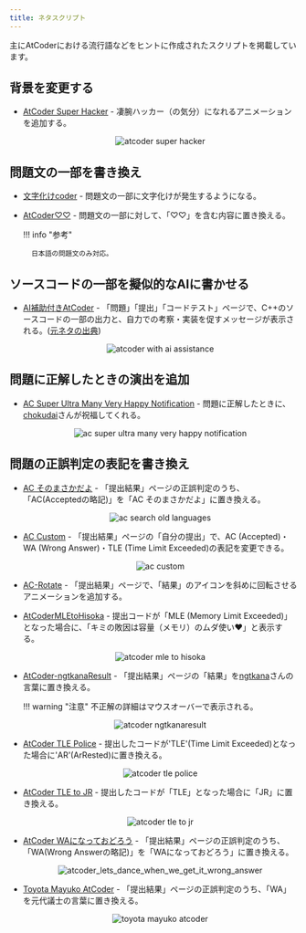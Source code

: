```yaml
---
title: ネタスクリプト
---
```


主にAtCoderにおける流行語などをヒントに作成されたスクリプトを掲載しています。

## 背景を変更する

- [AtCoder Super Hacker](https://twitter.com/nebocco27/status/1671870920858943491) - 凄腕ハッカー（の気分）になれるアニメーションを追加する。

    <div align="center">
      <img loading = "lazy" src="../../images/userscript/atcoder_super_hacker.png" alt="atcoder super hacker">
    </div>

## 問題文の一部を書き換え

- [文字化けcoder](https://greasyfork.org/ja/scripts/485969-%E6%96%87%E5%AD%97%E5%8C%96%E3%81%91coder) - 問題文の一部に文字化けが発生するようになる。

- [AtCoder♡♡](https://greasyfork.org/ja/scripts/512956-atcoder) - 問題文の一部に対して、「♡♡」を含む内容に置き換える。

    !!! info "参考"

        日本語の問題文のみ対応。

## ソースコードの一部を擬似的なAIに書かせる

- [AI補助付きAtCoder](https://greasyfork.org/ja/scripts/539951-ai%E8%A3%9C%E5%8A%A9%E4%BB%98%E3%81%8Datcoder) - 「問題」「提出」「コードテスト」ページで、C++のソースコードの一部の出力と、自力での考察・実装を促すメッセージが表示される。([元ネタの出典](https://x.com/chokudai/status/1935569460016157000))

    <div align="center">
      <img loading="lazy" src="../../images/userscript/atcoder_with_ai_assistance.png" alt="atcoder with ai assistance">
    </div>

## 問題に正解したときの演出を追加

- [AC Super Ultra Many Very Happy Notification](https://greasyfork.org/ja/scripts/540026-ac-super-ultra-many-very-happy-notification) - 問題に正解したときに、[chokudai](https://x.com/chokudai)さんが祝福してくれる。

    <div align="center">
      <img loading="lazy" src="../../images/userscript/ac_super_ultra_many_very_happy_notification.png" alt="ac super ultra many very happy notification">
    </div>

## 問題の正誤判定の表記を書き換え

- [AC そのまさかだよ](https://greasyfork.org/ja/scripts/439526-ac-%E3%81%9D%E3%81%AE%E3%81%BE%E3%81%95%E3%81%8B%E3%81%A0%E3%82%88) - 「提出結果」ページの正誤判定のうち、「AC(Acceptedの略記)」を「AC そのまさかだよ」に置き換える。

    <div align="center">
      <img loading = "lazy" src="../../images/userscript/ac_sonomasakadayo.png" alt="ac search old languages">
    </div>

- [AC Custom](https://greasyfork.org/ja/scripts/478609-ac-custom) - 「提出結果」ページの「自分の提出」で、AC (Accepted)・WA (Wrong Answer)・TLE (Time Limit Exceeded)の表記を変更できる。

    <div align="center">
      <img loading = "lazy" src="../../images/userscript/ac_custom.png" alt="ac custom">
    </div>

- [AC-Rotate](https://greasyfork.org/ja/scripts/537633-ac-rotate) - 「提出結果」ページで、「結果」のアイコンを斜めに回転させるアニメーションを追加する。

- [AtCoderMLEtoHisoka](https://greasyfork.org/ja/scripts/478297-atcodermletohisoka) - 提出コードが「MLE (Memory Limit Exceeded)」となった場合に、「キミの敗因は容量（メモリ）のムダ使い❤︎」と表示する。

    <div align="center">
      <img loading = "lazy" src="../../images/userscript/atcoder_mle_to_hisoka.png" alt="atcoder mle to hisoka">
    </div>

- [AtCoder-ngtkanaResult](https://greasyfork.org/ja/scripts/416384-atcoder-ngtkanaresult) - 「提出結果」ページの「結果」を[ngtkana](https://atcoder.jp/users/ngtkana)さんの言葉に置き換える。

    !!! warning "注意"
        不正解の詳細はマウスオーバーで表示される。

    <div align="center">
      <img loading = "lazy" src="../../images/userscript/atcoder_ngtkanaresult.png" alt="atcoder ngtkanaresult">
    </div>

- [AtCoder TLE Police](https://greasyfork.org/ja/scripts/381104-atcoder-tle-police) - 提出したコードが'TLE'(Time Limit Exceeded)となった場合に'AR'(ArRested)に置き換える。

    <div align="center">
      <img loading = "lazy" src="../../images/userscript/atcoder_tle_police.png" alt="atcoder tle police">
    </div>

- [AtCoder TLE to JR](https://greasyfork.org/ja/scripts/455833-atcoder-tle-to-jr) - 提出したコードが「TLE」となった場合に「JR」に置き換える。

    <div align="center">
      <img loading = "lazy" src="../../images/userscript/atcoder_tle_to_jr.png" alt="atcoder tle to jr">
    </div>

- [AtCoder WAになっておどろう](https://greasyfork.org/ja/scripts/455937-atcoder-wa%E3%81%AB%E3%81%AA%E3%81%A3%E3%81%A6%E3%81%8A%E3%81%A9%E3%82%8D%E3%81%86) - 「提出結果」ページの正誤判定のうち、「WA(Wrong Answerの略記)」を「WAになっておどろう」に置き換える。

    <div align="center">
      <img loading = "lazy" src="../../images/userscript/atcoder_lets_dance_when_we_get_it_wrong_answer.png" alt="atcoder_lets_dance_when_we_get_it_wrong_answer">
    </div>

- [Toyota Mayuko AtCoder](https://greasyfork.org/ja/scripts/541725-toyota-mayuko-atcoder) - 「提出結果」ページの正誤判定のうち、「WA」を元代議士の言葉に置き換える。

    <div align="center">
      <img loading = "lazy" src="../../images/userscript/toyota_mayuko_atcoder.png" alt="toyota mayuko atcoder">
    </div>

